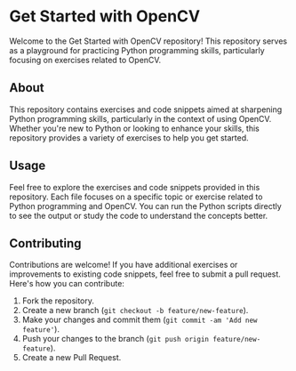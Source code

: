 # Get Started with OpenCV

Welcome to the Get Started with OpenCV repository! This repository serves as a playground for practicing Python programming skills, particularly focusing on exercises related to OpenCV.

## About

This repository contains exercises and code snippets aimed at sharpening Python programming skills, particularly in the context of using OpenCV. Whether you're new to Python or looking to enhance your skills, this repository provides a variety of exercises to help you get started.

## Usage

Feel free to explore the exercises and code snippets provided in this repository. Each file focuses on a specific topic or exercise related to Python programming and OpenCV. You can run the Python scripts directly to see the output or study the code to understand the concepts better.

## Contributing

Contributions are welcome! If you have additional exercises or improvements to existing code snippets, feel free to submit a pull request. Here's how you can contribute:

1. Fork the repository.
2. Create a new branch (`git checkout -b feature/new-feature`).
3. Make your changes and commit them (`git commit -am 'Add new feature'`).
4. Push your changes to the branch (`git push origin feature/new-feature`).
5. Create a new Pull Request.
